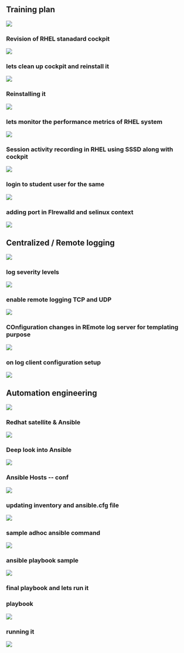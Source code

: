 ## Training plan 

<img src="plan.png">

### Revision of  RHEL stanadard cockpit 

<img src="cockpit.png">

### lets clean up cockpit and reinstall it 

<img src="rmc.png">

### Reinstalling it 

<img src="rei.png">


### lets monitor the performance metrics of RHEL system 

<img src="perm.png">

### Session activity recording in RHEL using SSSD along with cockpit 

<img src="cockr.png">

### login to student user for the same 

<img src="st.png">

### adding port in FIrewalld and selinux context 

<img src="fire.png">

## Centralized / Remote logging 

<img src="cl.png">

### log severity levels 

<img src="sev.png">

### enable remote logging TCP and UDP 

<img src="rmlog.png">

### COnfiguration changes in REmote log server for templating purpose 

<img src="tmrl.png">

### on log client configuration setup 

<img src="rlcl.png">


## Automation engineering 

<img src="auto.png">

### Redhat satellite & Ansible 

<img src="an.png">

### Deep look into Ansible 

<img src="an1.png">

### Ansible Hosts -- conf

<img src="host1.png">

### updating inventory and ansible.cfg file 

<img src="cfg.png">

### sample adhoc ansible command 

<img src="adhoc.png">

### ansible playbook sample 

<img src="playbook.png">

### final playbook and lets run it 

### playbook 

<img src="play1.png">

### running it 

<img src="runit.png">



